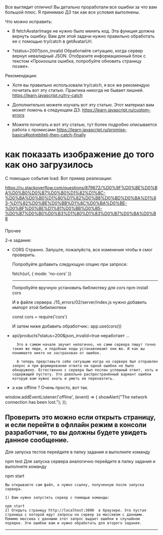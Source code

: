 Все выглядит отлично! Вы детально проработали все ошибки за что вам большой плюс. Я принимаю ДЗ так как все условия выполнены.

Что можно исправить:
- В fetchAvatarImage не нужно было менять код. Эта функция должна вернуть ошибку. Вам для этой задачи нужно правильно обработать ее с помощью try/catch в getAvatarUrl.

- ?status=200?json_invalid
Обработайте ситуацию, когда сервер вернул невалидный JSON. Отобразите информационный блок с текстом «Произошла ошибка, попробуйте обновить страницу позже».

Рекомендации:
- Хотя вы правильно использовали try/catch, я все же рекомендую почитать вот эту статью. Практика никогда не бывает лишней.
https://learn.javascript.ru/try-catch

- Дополнительно можете изучать вот эту статью. Этот материал вам может помочь в следующем ДЗ.
https://learn.javascript.ru/custom-errors

- Можете почитать и вот эту статью, тут более подробно описывается работа с промисами
https://learn.javascript.ru/promise-basics#potrebiteli-then-catch-finally



# как показать изображение до того как оно загрузилось
С помощью события load. Вот пример реализации:

https://ru.stackoverflow.com/questions/879672/%D0%9F%D0%BE%D0%BA%D0%B0%D0%B7%D0%B0%D1%82%D1%8C-%D0%BA%D0%B0%D1%80%D1%82%D0%B8%D0%BD%D0%BA%D1%83-%D1%82%D0%BE%D0%BB%D1%8C%D0%BA%D0%BE-%D0%BF%D0%BE%D1%81%D0%BB%D0%B5-%D0%B7%D0%B0%D0%B3%D1%80%D1%83%D0%B7%D0%BA%D0%B8

###
Прочее


2-е задание:
- CORS
Странно. Запуште, пожалуйста, все изменения чтобы я смог проверить.

    Попробуйте добавить следующую опцию при запросе:

    fetch(url, { mode: 'no-cors' })

    ---------

    Попробуйте вручную установить библиотеку для cors
    npm install cors

    И в файле сервера ./15_errors/02/server/index.js нужно добавить импорт этой бибилиотеки

    const cors = require('cors')

    И затем ниже добавить обработчик::
    app.use(cors())


- api/products?status=200&json_invalid=true неработает
    ...

        Это в самом начале звучит нелогично, но сами сервера пишут точно такие же люди, и подобные коды устанавливают они же. И как вы понимаете никто не застрахован от ошибок.

        А теперь представьте себе ситуацию когда на сервере был отправлен запрос и при формировании ответа ни одной ошибки не было обнаружено. Естественно с сервера был послан успешный ответ, хоть и содержащий пустоту. Это довольно распространённый вариант ошибки которую вам нужно знать и уметь ее перехватить.

- а как offline ?
Очень просто, вот так.

window.addEventListener('offline', (event) => {
    showAlert("The network connection has been lost.");
});

Проверить это можно если открыть страницу, и если перейти в офллайн режим в консоли разработчии, то вы должны будете увидеть данное сообщение.
---
Для запуска тестов перейдите в папку задания и выполните команду

npm test
Для запуска сервера аналогично перейдите в папку задания и выполните команду

npm start

    Вы открываете сам файл, а нужно ссылку, полученную после запуска сервера.

    1) Вам нужно запустить сервер c помощью команды:

    npm start
    2) Открыть страницу http://localhost:3000  в браузере. Это пустая страница с которой идут запросы на сервер за массивом с данными. Помимо массива с данными этот запрос выдает ошибки в случайном порядке. Эти ошибки вам и нужно обработать для второго задания.
---
